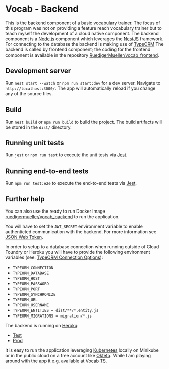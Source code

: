 # Vocab - Backend

This is the backend component of a basic vocabulary trainer. The focus of this program was not on providing a feature reach vocabulary trainer but to teach myself the development of a cloud native component.
The backend component is a [Node.js](https://nodejs.org/en/) component which leverages the [NestJS](https://nestjs.com/) framework. For connecting to the database the backend is making use of [TypeORM](https://typeorm.io/#/)
The backend is called by frontend component; the coding for the frontend component is available in the repository [RuedigerMueller/vocab_frontend](https://github.com/RuedigerMueller/vocab_frontend).

## Development server

Run `nest start --watch` or `npm run start:dev` for a dev server. Navigate to `http://localhost:3000/`. The app will automatically reload if you change any of the source files.

## Build

Run `nest build` or `npm run build` to build the project. The build artifacts will be stored in the `dist/` directory. 

## Running unit tests

Run `jest` or `npm run test` to execute the unit tests via [Jest](https://jestjs.io/docs/en/getting-started.html).

## Running end-to-end tests

Run `npm run test:e2e` to execute the end-to-end tests via [Jest](https://jestjs.io/docs/en/getting-started.html).

## Further help

You can also use the ready to run Docker Image [ruedigermueller/vocab_backend](https://hub.docker.com/repository/docker/ruedigermueller/vocab_backend) to run the application. 

You will have to set the `JWT_SECRET` environment variable to enable authenticted communication with the backend. For more information see [JSON Web Token](https://en.wikipedia.org/wiki/JSON_Web_Token).

In order to setup to a database connection when running outside of Cloud Foundry or Heroku you will have to provide the following environment variables (see: [TypeORM Connection Options](https://typeorm.io/#/connection-options)):
* `TYPEORM_CONNECTION`
* `TYPEORM_DATABASE`
* `TYPEORM_HOST`
* `TYPEORM_PASSWORD`
* `TYPEORM_PORT `
* `TYPEORM_SYNCHRONIZE`
* `TYPEORM_URL`
* `TYPEORM_USERNAME`
* `TYPEORM_ENTITIES = dist/**/*.entity.js`
* `TYPEORM_MIGRATIONS = migration/*.js`

The backend is running on [Heroku](https://www.heroku.com/home):
* [Test](https://vocabbetest.herokuapp.com/)
* [Prod](https://vocabbeprod.herokuapp.com/)

It is easy to run the application leveraging [Kubernetes](https://kubernetes.io) locally on Minikube  or in the public cloud on a free account like [Okteto](https://okteto.com/). While I am playing around with the app it e.g. available at [Vocab TS](https://vocab-frontend-ruedigermueller.cloud.okteto.net/).